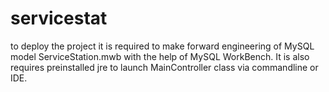 # servicestat
to deploy the project it is required to make forward engineering of MySQL model ServiceStation.mwb with the help of MySQL WorkBench. It is also requires preinstalled jre to launch MainController class via commandline or IDE.
